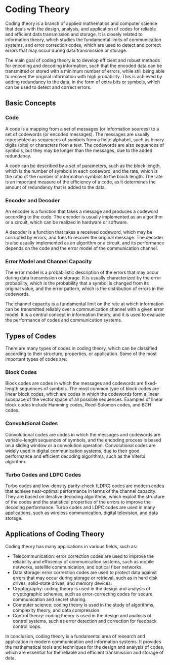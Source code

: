 # Coding Theory

Coding theory is a branch of applied mathematics and computer science that deals with the design, analysis, and application of codes for reliable and efficient data transmission and storage. It is closely related to information theory, which studies the fundamental limits of communication systems, and error correction codes, which are used to detect and correct errors that may occur during data transmission or storage.

The main goal of coding theory is to develop efficient and robust methods for encoding and decoding information, such that the encoded data can be transmitted or stored with a minimum number of errors, while still being able to recover the original information with high probability. This is achieved by adding redundancy to the data, in the form of extra bits or symbols, which can be used to detect and correct errors.

## Basic Concepts

### Code

A code is a mapping from a set of messages (or information sources) to a set of codewords (or encoded messages). The messages are usually represented as sequences of symbols from a finite alphabet, such as binary digits (bits) or characters from a text. The codewords are also sequences of symbols, but they may be longer than the messages, due to the added redundancy.

A code can be described by a set of parameters, such as the block length, which is the number of symbols in each codeword, and the rate, which is the ratio of the number of information symbols to the block length. The rate is an important measure of the efficiency of a code, as it determines the amount of redundancy that is added to the data.

### Encoder and Decoder

An encoder is a function that takes a message and produces a codeword according to the code. The encoder is usually implemented as an algorithm or a circuit, which can be realized in hardware or software.

A decoder is a function that takes a received codeword, which may be corrupted by errors, and tries to recover the original message. The decoder is also usually implemented as an algorithm or a circuit, and its performance depends on the code and the error model of the communication channel.

### Error Model and Channel Capacity

The error model is a probabilistic description of the errors that may occur during data transmission or storage. It is usually characterized by the error probability, which is the probability that a symbol is changed from its original value, and the error pattern, which is the distribution of errors in the codewords.

The channel capacity is a fundamental limit on the rate at which information can be transmitted reliably over a communication channel with a given error model. It is a central concept in information theory, and it is used to evaluate the performance of codes and communication systems.

## Types of Codes

There are many types of codes in coding theory, which can be classified according to their structure, properties, or application. Some of the most important types of codes are:

### Block Codes

Block codes are codes in which the messages and codewords are fixed-length sequences of symbols. The most common type of block codes are linear block codes, which are codes in which the codewords form a linear subspace of the vector space of all possible sequences. Examples of linear block codes include Hamming codes, Reed-Solomon codes, and BCH codes.

### Convolutional Codes

Convolutional codes are codes in which the messages and codewords are variable-length sequences of symbols, and the encoding process is based on a sliding window or a convolution operation. Convolutional codes are widely used in digital communication systems, due to their good performance and efficient decoding algorithms, such as the Viterbi algorithm.

### Turbo Codes and LDPC Codes

Turbo codes and low-density parity-check (LDPC) codes are modern codes that achieve near-optimal performance in terms of the channel capacity. They are based on iterative decoding algorithms, which exploit the structure of the codes and the statistical properties of the errors to improve the decoding performance. Turbo codes and LDPC codes are used in many applications, such as wireless communication, digital television, and data storage.

## Applications of Coding Theory

Coding theory has many applications in various fields, such as:

- Telecommunication: error correction codes are used to improve the reliability and efficiency of communication systems, such as mobile networks, satellite communication, and optical fiber networks.
- Data storage: error correction codes are used to protect data against errors that may occur during storage or retrieval, such as in hard disk drives, solid-state drives, and memory devices.
- Cryptography: coding theory is used in the design and analysis of cryptographic schemes, such as error-correcting codes for secure communication and secret sharing.
- Computer science: coding theory is used in the study of algorithms, complexity theory, and data compression.
- Control theory: coding theory is used in the design and analysis of control systems, such as error detection and correction for feedback control loops.

In conclusion, coding theory is a fundamental area of research and application in modern communication and information systems. It provides the mathematical tools and techniques for the design and analysis of codes, which are essential for the reliable and efficient transmission and storage of data.
